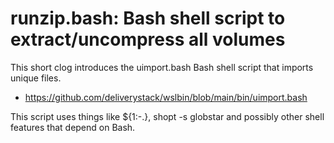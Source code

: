 # runzip.bash: Bash shell script to extract/uncompress all volumes

This short clog introduces the uimport.bash Bash shell script that imports unique files.

- https://github.com/deliverystack/wslbin/blob/main/bin/uimport.bash

This script uses things like ${1:-.}, shopt -s globstar and possibly other shell features that depend on Bash.